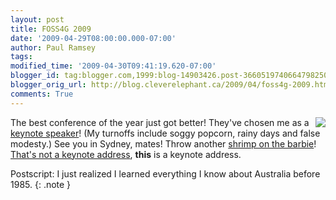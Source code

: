 ```yaml
---
layout: post
title: FOSS4G 2009
date: '2009-04-29T08:00:00.000-07:00'
author: Paul Ramsey
tags: 
modified_time: '2009-04-30T09:41:19.620-07:00'
blogger_id: tag:blogger.com,1999:blog-14903426.post-3660519740664798250
blogger_orig_url: http://blog.cleverelephant.ca/2009/04/foss4g-2009.html
comments: True
---
```


<img src="http://postgis.net/news/20091023/foss4g2009.png" style="float:right;border-width:0;" />

The best conference of the year just got better! They've chosen me as a [keynote speaker](http://2009.foss4g.org/speakers/#Paul_Ramsey)! (My turnoffs include soggy popcorn, rainy days and false modesty.) See you in Sydney, mates! Throw another [shrimp on the barbie](http://www.youtube.com/watch?v=i2kzjxq0uuQ)! [That's not a keynote address](http://www.youtube.com/watch?v=01NHcTM5IA4), **this** is a keynote address.

Postscript: I just realized I learned everything I know about Australia before 1985.
{: .note }



